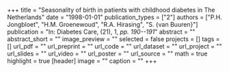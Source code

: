 +++
title = "Seasonality of birth in patients with childhood diabetes in The Netherlands"
date = "1998-01-01"
publication_types = ["2"]
authors = ["P.H. Jongbloet", "H.M. Groenewoud", "R.A. Hirasing", "S. {van Buuren}"]
publication = "In: Diabetes Care, (21), 1, _pp. 190--191_"
abstract = ""
abstract_short = ""
image_preview = ""
selected = false
projects = []
tags = []
url_pdf = ""
url_preprint = ""
url_code = ""
url_dataset = ""
url_project = ""
url_slides = ""
url_video = ""
url_poster = ""
url_source = ""
math = true
highlight = true
[header]
image = ""
caption = ""
+++
